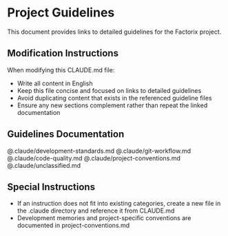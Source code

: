 # Project Guidelines

This document provides links to detailed guidelines for the Factorix project.

## Modification Instructions

When modifying this CLAUDE.md file:
- Write all content in English
- Keep this file concise and focused on links to detailed guidelines
- Avoid duplicating content that exists in the referenced guideline files
- Ensure any new sections complement rather than repeat the linked documentation

## Guidelines Documentation

@.claude/development-standards.md
@.claude/git-workflow.md
@.claude/code-quality.md
@.claude/project-conventions.md
@.claude/unclassified.md

## Special Instructions

- If an instruction does not fit into existing categories, create a new file in the .claude directory and reference it from CLAUDE.md
- Development memories and project-specific conventions are documented in project-conventions.md
